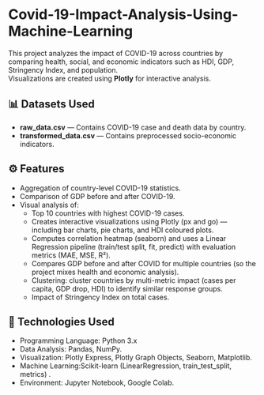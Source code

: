 # Covid-19-Impact-Analysis-Using-Machine-Learning
This project analyzes the impact of COVID-19 across countries by comparing health, social, and economic indicators such as HDI, GDP, Stringency Index, and population.  
Visualizations are created using **Plotly** for interactive analysis.

## 📊 Datasets Used
- **raw_data.csv** — Contains COVID-19 case and death data by country.
- **transformed_data.csv** — Contains preprocessed socio-economic indicators.
## ⚙️ Features
- Aggregation of country-level COVID-19 statistics.
- Comparison of GDP before and after COVID-19.
- Visual analysis of:
  - Top 10 countries with highest COVID-19 cases.
  - Creates interactive visualizations using Plotly (px and go) — including bar charts, pie charts, and HDI coloured plots.
  - Computes correlation heatmap (seaborn) and uses a Linear Regression pipeline (train/test split, fit, predict) with evaluation metrics (MAE, MSE, R²).
  - Compares GDP before and after COVID for multiple countries (so the project mixes health and economic analysis).
  - Clustering: cluster countries by multi-metric impact (cases per capita, GDP drop, HDI) to identify similar response groups.
  - Impact of Stringency Index on total cases.
## 🧠 Technologies Used
- Programming Language: Python 3.x 
- Data Analysis: Pandas, NumPy.
- Visualization: Plotly Express, Plotly Graph Objects, Seaborn, Matplotlib. 
- Machine Learning:Scikit-learn (LinearRegression, train_test_split, metrics) .
- Environment: Jupyter Notebook, Google Colab. 



